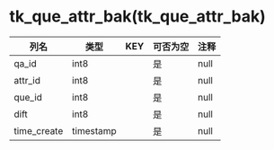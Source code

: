 # tk_que_attr_bak(tk_que_attr_bak)
| 列名   | 类型   | KEY  | 可否为空 | 注释   |
| ---- | ---- | ---- | ---- | ---- |
|qa_id|int8||是|null|
|attr_id|int8||是|null|
|que_id|int8||是|null|
|dift|int8||是|null|
|time_create|timestamp||是|null|
